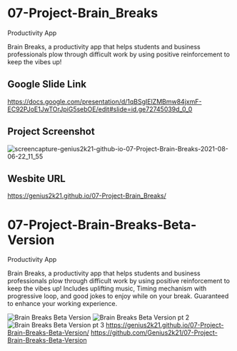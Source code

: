 # 07-Project-Brain_Breaks
Productivity App

Brain Breaks, a productivity app that helps students and business professionals plow through difficult work by using positive reinforcement to keep the vibes up!

## Google Slide Link 
https://docs.google.com/presentation/d/1qBSgIElZMBmw84jxmF-EC92PJoE1JwTOrJpiG5sebOE/edit#slide=id.ge72745039d_0_0

## Project Screenshot
![screencapture-genius2k21-github-io-07-Project-Brain-Breaks-2021-08-06-22_11_55](https://user-images.githubusercontent.com/85428896/128584765-9aa4035e-8d50-4419-bb4d-f735d512fc8b.png)

## Wesbite URL
https://genius2k21.github.io/07-Project-Brain_Breaks/

# 07-Project-Brain-Breaks-Beta-Version

Productivity App

Brain Breaks, a productivity app that helps students and business professionals plow through difficult work by using positive reinforcement to keep the vibes up!
Includes uplifting music, Timing mechanism with progressive loop, and good jokes to enjoy while on your break. Guaranteed to enhance your working experience. 

![Brain Breaks Beta Version](https://user-images.githubusercontent.com/85536828/128836875-b3c4fc0f-f8fc-4c7e-a294-ed10aac17cd3.JPG)
![Brain Breaks Beta Version pt 2](https://user-images.githubusercontent.com/85536828/128836877-fdc2a8db-6ce3-4c9a-bdb9-2deb638946dc.JPG)
![Brain Breaks Beta Version pt 3](https://user-images.githubusercontent.com/85536828/128836872-590acec1-fc56-4017-b327-8c55228d76c6.JPG)
https://genius2k21.github.io/07-Project-Brain-Breaks-Beta-Version/
https://github.com/Genius2k21/07-Project-Brain-Breaks-Beta-Version
